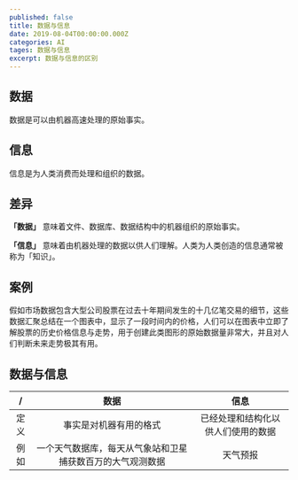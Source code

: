 ```yaml
---
published: false
title: 数据与信息
date: 2019-08-04T00:00:00.000Z
categories: AI
tages: 数据与信息
excerpt: 数据与信息的区别
---
```

## 数据

数据是可以由机器高速处理的原始事实。

## 信息

信息是为人类消费而处理和组织的数据。

## 差异

**「数据」** 意味着文件、数据库、数据结构中的机器组织的原始事实。

**「信息」** 意味着由机器处理的数据以供人们理解。人类为人类创造的信息通常被称为「知识」。

## 案例

假如市场数据包含大型公司股票在过去十年期间发生的十几亿笔交易的细节，这些数据汇聚总结在一个图表中，显示了一段时间内的价格，人们可以在图表中立即了解股票的历史价格信息与走势，用于创建此类图形的原始数据量非常大，并且对人们判断未来走势极其有用。

## 数据与信息

| / | 数据 | 信息 |
|:--:|:--:|:--:|
|定义|事实是对机器有用的格式|已经处理和结构化以供人们使用的数据|
|例如|一个天气数据库，每天从气象站和卫星捕获数百万的大气观测数据|天气预报|